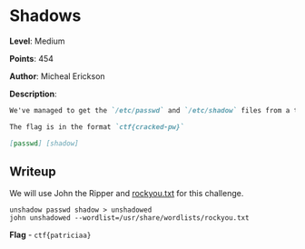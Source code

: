# Shadows
**Level**: Medium

**Points**: 454

**Author**: Micheal Erickson

**Description**:
```markdown
We've managed to get the `/etc/passwd` and `/etc/shadow` files from a target computer. Would you mind cracking the account for stark?

The flag is in the format `ctf{cracked-pw}`

[passwd] [shadow]
```

## Writeup
We will use John the Ripper and [rockyou.txt](https://github.com/brannondorsey/naive-hashcat/releases/download/data/rockyou.txt) for this challenge.

```shell
unshadow passwd shadow > unshadowed
john unshadowed --wordlist=/usr/share/wordlists/rockyou.txt 
```

**Flag** - `ctf{patriciaa}`